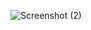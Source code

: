 ![Screenshot (2)](https://github.com/maneesh9392/ecommercewebsite/assets/135041102/897b932c-4995-4437-a2aa-d10e9ec7a388)


